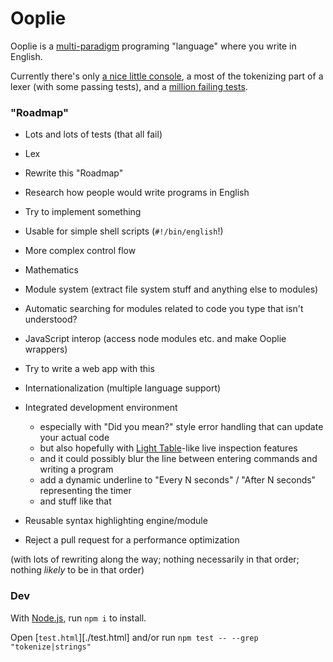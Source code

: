 
# Ooplie

Ooplie is a [multi-paradigm][] programing "language" where you write in English.

Currently there's only [a nice little console][console],
a most of the tokenizing part of a lexer (with some passing tests),
and a [million failing tests][tests].

### "Roadmap"

* Lots and lots of tests (that all fail)

* Lex

* Rewrite this "Roadmap"

* Research how people would write programs in English

* Try to implement something

* Usable for simple shell scripts (`#!/bin/english`!)

* More complex control flow

* Mathematics

* Module system (extract file system stuff and anything else to modules)

* Automatic searching for modules related to code you type that isn't understood?

* JavaScript interop (access node modules etc. and make Ooplie wrappers)

* Try to write a web app with this

* Internationalization (multiple language support)

* Integrated development environment
  * especially with "Did you mean?" style error handling that can update your actual code
  * but also hopefully with [Light Table][]-like live inspection features
  * and it could possibly blur the line between entering commands and writing a program
  * add a dynamic underline to "Every N seconds" / "After N seconds" representing the timer
  * and stuff like that

* Reusable syntax highlighting engine/module

* Reject a pull request for a performance optimization

(with lots of rewriting along the way; nothing necessarily in that order; nothing *likely* to be in that order)


### Dev

With [Node.js][], run `npm i` to install.

Open [`test.html`][./test.html]
and/or run `npm test -- --grep "tokenize|strings"`


[multi-paradigm]: https://en.wikipedia.org/wiki/Programming_paradigm "Programming paradigm - Wikipedia"
[console]: http://1j01.github.io/ooplie/dooplie/
[tests]: ./test.html
[Node.js]: https://nodejs.org/
[Light Table]: http://lighttable.com/
